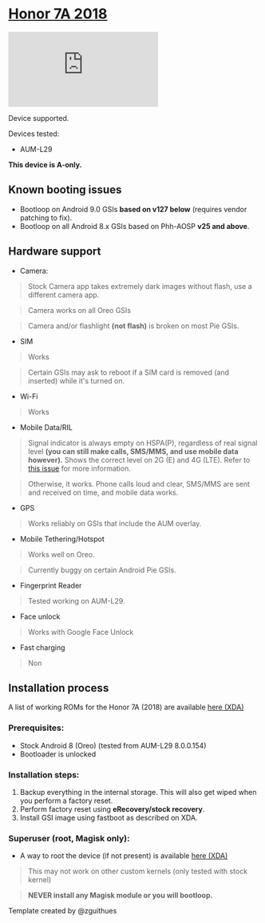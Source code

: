 # [Honor 7A 2018](https://www.gsmarena.com/honor_7a-9075.php)
![Honor 7A 2018)](https://www.gsmarena.com/honor_7a-pictures-9075.php)

Device supported.

Devices tested:

* AUM-L29

**This device is A-only.**

## Known booting issues

* Bootloop on Android 9.0 GSIs **based on v127 below** (requires vendor patching to fix).
* Bootloop on all Android 8.x GSIs based on Phh-AOSP **v25 and above**.

## Hardware support

* Camera:
> Stock Camera app takes extremely dark images without flash, use a different camera app.

> Camera works on all Oreo GSIs

> Camera and/or flashlight **(not flash)** is broken on most Pie GSIs.

* SIM
> Works

> Certain GSIs may ask to reboot if a SIM card is removed (and inserted) while it's turned on.

* Wi-Fi
> Works

* Mobile Data/RIL
> Signal indicator is always empty on HSPA(P), regardless of real signal level **(you can still make calls, SMS/MMS, and use mobile data however).** Shows the correct level on 2G (E) and 4G (LTE). Refer to [this issue](https://github.com/phhusson/treble_experimentations/issues/272) for more information.

> Otherwise, it works. Phone calls loud and clear, SMS/MMS are sent and received on time, and mobile data works.

* GPS
> Works reliably on GSIs that include the AUM overlay.

* Mobile Tethering/Hotspot
> Works well on Oreo.

> Currently buggy on certain Android Pie GSIs.

* Fingerprint Reader
> Tested working on AUM-L29.

* Face unlock
> Works with Google Face Unlock

* Fast charging
> Non

## Installation process

A list of working ROMs for the Honor 7A (2018) are available [here (XDA)](https://forum.xda-developers.com/huawei-y6/development/index-list-roms-y62018-t3854167)

### Prerequisites:

* Stock Android 8 (Oreo) (tested from AUM-L29 8.0.0.154)
* Bootloader is unlocked

### Installation steps:

1. Backup everything in the internal storage. This will also get wiped when you perform a factory reset.
2. Perform factory reset using **eRecovery/stock recovery**.
3. Install GSI image using fastboot as described on XDA.

### Superuser (root, Magisk only):

* A way to root the device (if not present) is available [here (XDA)](https://forum.xda-developers.com/huawei-y6/development/root-magisk-huawei-y6-2018-root-atomu-t3853511)

> This may not work on other custom kernels (only tested with stock kernel)

> **NEVER install any Magisk module or you will bootloop.**



Template created by @zguithues